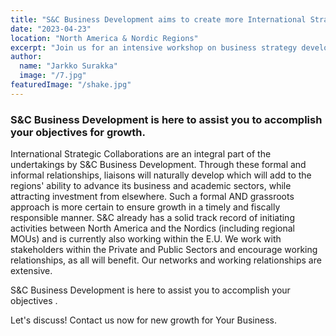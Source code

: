 ```yaml
---
title: "S&C Business Development aims to create more International Strategic Collaborations."
date: "2023-04-23"
location: "North America & Nordic Regions"
excerpt: "Join us for an intensive workshop on business strategy development."
author:
  name: "Jarkko Surakka"
  image: "/7.jpg"
featuredImage: "/shake.jpg"
---
```


### S&C Business Development is here to assist you to accomplish your objectives for growth.

International Strategic Collaborations are an integral part of the undertakings by S&C Business Development. Through these formal and informal relationships, liaisons will naturally develop which will add to the regions' ability to advance its business and academic sectors, while attracting investment from elsewhere. Such a formal AND grassroots approach is more certain to ensure growth in a timely and fiscally responsible manner. S&C already has a solid track record of initiating activities between North America and the Nordics (including regional MOUs) and is currently also working within the E.U. We work with stakeholders within the Private and Public Sectors and encourage working relationships, as all will benefit. Our networks and working relationships are extensive. 


S&C Business Development is here to assist you to accomplish your objectives .


Let's discuss! Contact us now for new growth for Your Business.